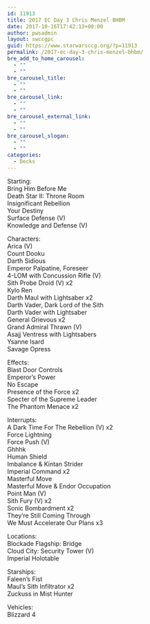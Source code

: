 ```yaml
---
id: 11913
title: 2017 EC Day 3 Chris Menzel BHBM
date: 2017-10-16T17:42:13+00:00
author: pwsadmin
layout: swccgpc
guid: https://www.starwarsccg.org/?p=11913
permalink: /2017-ec-day-3-chris-menzel-bhbm/
bre_add_to_home_carousel:
  - ""
  - ""
bre_carousel_title:
  - ""
  - ""
bre_carousel_link:
  - ""
  - ""
bre_carousel_external_link:
  - ""
  - ""
bre_carousel_slogan:
  - ""
  - ""
categories:
  - Decks
---
```

Starting:  
Bring Him Before Me  
Death Star II: Throne Room  
Insignificant Rebellion  
Your Destiny  
Surface Defense (V)  
Knowledge and Defense (V)

Characters:  
Arica (V)  
Count Dooku  
Darth Sidious  
Emperor Palpatine, Foreseer  
4-LOM with Concussion Rifle (V)  
Sith Probe Droid (V) x2  
Kylo Ren  
Darth Maul with Lightsaber x2  
Darth Vader, Dark Lord of the Sith  
Darth Vader with Lightsaber  
General Grievous x2  
Grand Admiral Thrawn (V)  
Asajj Ventress with Lightsabers  
Ysanne Isard  
Savage Opress

Effects:  
Blast Door Controls  
Emperor’s Power  
No Escape  
Presence of the Force x2  
Specter of the Supreme Leader  
The Phantom Menace x2

Interrupts:  
A Dark Time For The Rebellion (V) x2  
Force Lightning  
Force Push (V)  
Ghhhk  
Human Shield  
Imbalance & Kintan Strider  
Imperial Command x2  
Masterful Move  
Masterful Move & Endor Occupation  
Point Man (V)  
Sith Fury (V) x2  
Sonic Bombardment x2  
They’re Still Coming Through  
We Must Accelerate Our Plans x3

Locations:  
Blockade Flagship: Bridge  
Cloud City: Security Tower (V)  
Imperial Holotable

Starships:  
Faleen’s Fist  
Maul’s Sith Infiltrator x2  
Zuckuss in Mist Hunter

Vehicles:  
Blizzard 4
